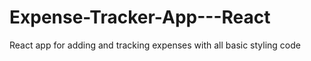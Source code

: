 # Expense-Tracker-App---React
React app for adding and tracking expenses with all basic styling code
